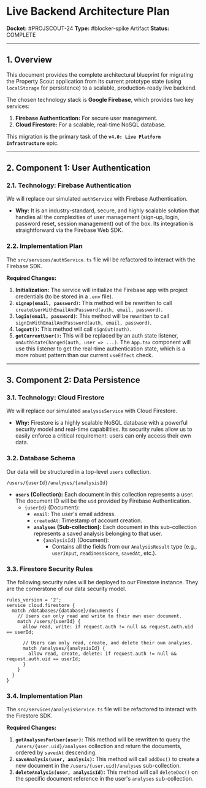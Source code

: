 # Live Backend Architecture Plan

**Docket:** #PROJSCOUT-24
**Type:** #blocker-spike Artifact
**Status:** COMPLETE

---

## 1. Overview

This document provides the complete architectural blueprint for migrating the Property Scout application from its current prototype state (using `localStorage` for persistence) to a scalable, production-ready live backend.

The chosen technology stack is **Google Firebase**, which provides two key services:
1.  **Firebase Authentication:** For secure user management.
2.  **Cloud Firestore:** For a scalable, real-time NoSQL database.

This migration is the primary task of the **`v4.0: Live Platform Infrastructure`** epic.

---

## 2. Component 1: User Authentication

### 2.1. Technology: Firebase Authentication

We will replace our simulated `authService` with Firebase Authentication.

- **Why:** It is an industry-standard, secure, and highly scalable solution that handles all the complexities of user management (sign-up, login, password reset, session management) out of the box. Its integration is straightforward via the Firebase Web SDK.

### 2.2. Implementation Plan

The `src/services/authService.ts` file will be refactored to interact with the Firebase SDK.

**Required Changes:**

1.  **Initialization:** The service will initialize the Firebase app with project credentials (to be stored in a `.env` file).
2.  **`signup(email, password)`:** This method will be rewritten to call `createUserWithEmailAndPassword(auth, email, password)`.
3.  **`login(email, password)`:** This method will be rewritten to call `signInWithEmailAndPassword(auth, email, password)`.
4.  **`logout()`:** This method will call `signOut(auth)`.
5.  **`getCurrentUser()`:** This will be replaced by an auth state listener, `onAuthStateChanged(auth, user => ...)`. The `App.tsx` component will use this listener to get the real-time authentication state, which is a more robust pattern than our current `useEffect` check.

---

## 3. Component 2: Data Persistence

### 3.1. Technology: Cloud Firestore

We will replace our simulated `analysisService` with Cloud Firestore.

- **Why:** Firestore is a highly scalable NoSQL database with a powerful security model and real-time capabilities. Its security rules allow us to easily enforce a critical requirement: users can only access their own data.

### 3.2. Database Schema

Our data will be structured in a top-level `users` collection.

```
/users/{userId}/analyses/{analysisId}
```

- **`users` (Collection):** Each document in this collection represents a user. The document ID will be the `uid` provided by Firebase Authentication.
  - `{userId}` (Document):
    - `email`: The user's email address.
    - `createdAt`: Timestamp of account creation.
    - **`analyses` (Sub-collection):** Each document in this sub-collection represents a saved analysis belonging to that user.
      - `{analysisId}` (Document):
        - Contains all the fields from our `AnalysisResult` type (e.g., `userInput`, `readinessScore`, `savedAt`, etc.).

### 3.3. Firestore Security Rules

The following security rules will be deployed to our Firestore instance. They are the cornerstone of our data security model.

```
rules_version = '2';
service cloud.firestore {
  match /databases/{database}/documents {
    // Users can only read and write to their own user document.
    match /users/{userId} {
      allow read, write: if request.auth != null && request.auth.uid == userId;

      // Users can only read, create, and delete their own analyses.
      match /analyses/{analysisId} {
        allow read, create, delete: if request.auth != null && request.auth.uid == userId;
      }
    }
  }
}
```

### 3.4. Implementation Plan

The `src/services/analysisService.ts` file will be refactored to interact with the Firestore SDK.

**Required Changes:**

1.  **`getAnalysesForUser(user)`:** This method will be rewritten to query the `/users/{user.uid}/analyses` collection and return the documents, ordered by `savedAt` descending.
2.  **`saveAnalysis(user, analysis)`:** This method will call `addDoc()` to create a new document in the `/users/{user.uid}/analyses` sub-collection.
3.  **`deleteAnalysis(user, analysisId)`:** This method will call `deleteDoc()` on the specific document reference in the user's `analyses` sub-collection.
